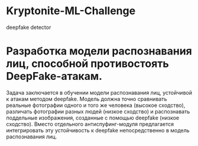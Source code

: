 # Kryptonite-ML-Challenge
deepfake detector
# Разработка модели распознавания лиц, способной противостоять DeepFake-атакам.

Задача заключается в обучении модели распознавания лиц, устойчивой к атакам методом deepfake. Модель должна точно сравнивать реальные фотографии одного и того же человека (высокое сходство), различать фотографии разных людей (низкое сходство) и распознавать поддельные изображения, созданные с помощью deepfake (низкое сходство). Вместо отдельного антиспуфинг-модуля предлагается интегрировать эту устойчивость к deepfake непосредственно в модель распознавания лиц.
